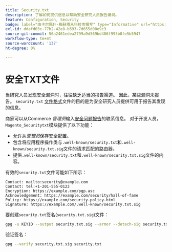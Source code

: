```yaml
---
title: Security.txt
description: 了解如何提供信息以帮助安全研究人员报告漏洞。
feature: Configuration, Security
badge: label="由卡尔佩什·梅赫塔从科拉市撰写" type="Informative" url="https://solutionpartners.adobe.com/s/directory/detail/corra" tooltip="卡尔佩什梅赫塔"
exl-id: ddafd03c-77b2-42e8-b593-7d655d08e9c3
source-git-commit: 56a2461edea2799a9d569bd486f995b0fe5b5947
workflow-type: tm+mt
source-wordcount: '137'
ht-degree: 0%

---
```


# 安全TXT文件

当研究人员发现安全漏洞时，往往缺乏适当的报告渠道。 因此，某些漏洞未报告。 `security.txt` [文件格式](https://datatracker.ietf.org/doc/html/draft-foudil-securitytxt-09)文件的目的是为安全研究人员提供可用于报告其发现的信息。

商家可以从Commerce _管理员_&#x200B;输入[安全问题报告](https://docs.magento.com/user-guide/stores/security-issue-reporting.html)的联系信息。 对于开发人员，`Magento_Securitytxt`模块提供了以下功能：

- 允许从&#x200B;_管理员_&#x200B;保存安全配置。
- 包含将应用程序操作类与`.well-known/security.txt`和`.well-known/security.txt.sig`文件的请求匹配的路由器。
- 提供`.well-known/security.txt`和`.well-known/security.txt.sig`文件的内容。

有效的`security.txt`文件可能如下所示：

```text
Contact: mailto:security@example.com
Contact: tel:+1-201-555-0123
Encryption: https://example.com/pgp.asc
Acknowledgement: https://example.com/security/hall-of-fame
Policy: https://example.com/security-policy.html
Signature: https://example.com/.well-known/security.txt.sig
```

要创建`security.txt`签名(`security.txt.sig`)文件：

```bash
gpg -u KEYID --output security.txt.sig --armor --detach-sig security.txt
```

验证签名：

```bash
gpg --verify security.txt.sig security.txt
```
